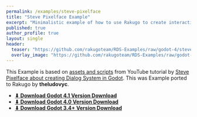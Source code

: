 ```yaml
---
permalink: /examples/steve-pixelface
title: "Steve Pixelface Example"
excerpt: "Minimalistic example of how to use Rakugo to create interactions with items."
published: true
author_profile: true
layout: single
header:
  teaser: "https://github.com/rakugoteam/RDS-Examples/raw/godot-4/stevepixelface_dialog_system/stevepixelface_dialog_system.png"
  overlay_image: "https://github.com/rakugoteam/RDS-Examples/raw/godot-4/stevepixelface_dialog_system/stevepixelface_dialog_system.png"
---
```


This Example is based on [assets and scripts] from YouTube tutorial by
 [Steve Pixelface about creating Dialog System in Godot].
This was Example ported to Rakugo by **theludovyc**.


- [**⬇ Download Godot 4.1 Version Download**](https://github.com/rakugoteam/Examples/releases/tag/steve-pixelface-2.3)
- [**⬇ Download Godot 4.0 Version Download**](https://github.com/rakugoteam/Examples/releases/tag/steve-pixelface-2.0)
- [**⬇ Download Godot 3.4+ Version Download**](https://github.com/rakugoteam/Examples/releases/tag/steve_pixelface-1.2)

[assets and scripts]:https://github.com/stevepixelface/dialog-system
[Steve Pixelface about creating Dialog System in Godot]:https://www.youtube.com/watch?v=Ur9j3c5_of0